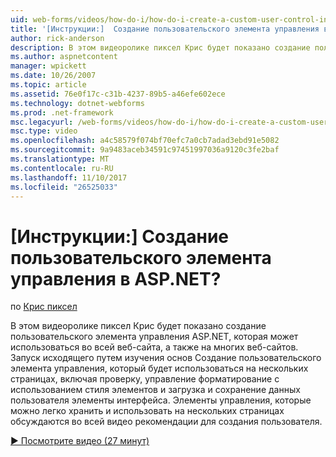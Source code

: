 ```yaml
---
uid: web-forms/videos/how-do-i/how-do-i-create-a-custom-user-control-in-aspnet
title: '[Инструкции:]  Создание пользовательского элемента управления в ASP.NET? | Документы Майкрософт'
author: rick-anderson
description: В этом видеоролике пиксел Крис будет показано создание пользовательского элемента управления ASP.NET, которая может использоваться во всей веб-сайта, а также на многих веб-сайтов. STA....
ms.author: aspnetcontent
manager: wpickett
ms.date: 10/26/2007
ms.topic: article
ms.assetid: 76e0f17c-c31b-4237-89b5-a46efe602ece
ms.technology: dotnet-webforms
ms.prod: .net-framework
msc.legacyurl: /web-forms/videos/how-do-i/how-do-i-create-a-custom-user-control-in-aspnet
msc.type: video
ms.openlocfilehash: a4c58579f074bf70efc7a0cb7adad3ebd91e5082
ms.sourcegitcommit: 9a9483aceb34591c97451997036a9120c3fe2baf
ms.translationtype: MT
ms.contentlocale: ru-RU
ms.lasthandoff: 11/10/2017
ms.locfileid: "26525033"
---
```

<a name="how-do-i--create-a-custom-user-control-in-aspnet"></a>[Инструкции:]  Создание пользовательского элемента управления в ASP.NET?
====================
по [Крис пиксел](https://twitter.com/chrispels)

В этом видеоролике пиксел Крис будет показано создание пользовательского элемента управления ASP.NET, которая может использоваться во всей веб-сайта, а также на многих веб-сайтов. Запуск исходящего путем изучения основ Создание пользовательского элемента управления, который будет использоваться на нескольких страницах, включая проверку, управление форматирование с использованием стиля элементов и загрузка и сохранение данных пользователя элементы интерфейса. Элементы управления, которые можно легко хранить и использовать на нескольких страницах обсуждаются во всей видео рекомендации для создания пользователя.

[&#9654; Посмотрите видео (27 минут)](https://channel9.msdn.com/Blogs/ASP-NET-Site-Videos/how-do-i-create-a-custom-user-control-in-aspnet)
